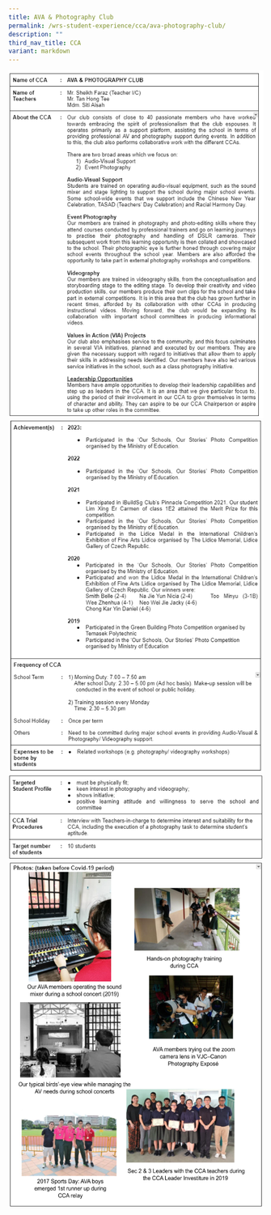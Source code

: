 ```yaml
---
title: AVA & Photography Club
permalink: /wrs-student-experience/cca/ava-photography-club/
description: ""
third_nav_title: CCA
variant: markdown
---
```

![](/images/AVA_1.png)
![](/images/AVA_2.png)
![](/images/AVA_3.png)
![](/images/AVA_4.png)